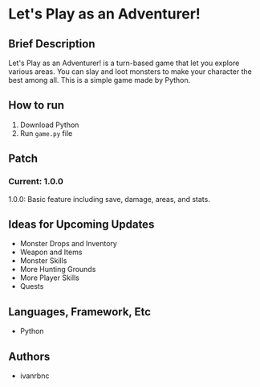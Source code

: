 # Let's Play as an Adventurer!

## Brief Description
Let's Play as an Adventurer! is a turn-based game that let you explore various areas. You can slay and loot monsters to make your character the best among all. This is a simple game made by Python.

## How to run
1. Download Python
2. Run `game.py` file

## Patch
### Current: 1.0.0
1.0.0: Basic feature including save, damage, areas, and stats.

## Ideas for Upcoming Updates
* Monster Drops and Inventory
* Weapon and Items
* Monster Skills
* More Hunting Grounds
* More Player Skills
* Quests

## Languages, Framework, Etc
* Python

## Authors
* ivanrbnc